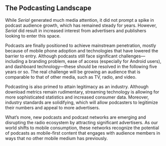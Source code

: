 The Podcasting Landscape
 ------------------------
 
 While *Serial* generated much media attention, it did not prompt a spike in podcast audience growth, which has remained steady for years. However, *Serial* did result in increased interest from advertisers and publishers looking to enter this space. 

 Podcasts are finally positioned to achieve mainstream penetration, mostly because of mobile phone adoption and technologies that have lowered the barrier to entry. Although podcasts still face significant challenges—including a branding problem, ease of access (especially for Android users), and dashboard technology—these should be resolved in the following five years or so. The real challenge will be growing an audience that is comparable to that of other media, such as TV, radio, and video. 

 Podcasting is also primed to attain legitimacy as an industry. Although download metrics remain rudimentary, streaming technology is allowing for more sophisticated statistics and increased consumer data. Moreover, industry standards are solidifying, which will allow podcasters to legitimize their numbers and appeal to more advertisers. 

 What’s more, new podcasts and podcast networks are emerging and disrupting the radio ecosystem by attracting significant advertisers. As our world shifts to mobile consumption, these networks recognize the potential of podcasts as mobile-first content that engages with audience members in ways that no other mobile medium has previously. 

